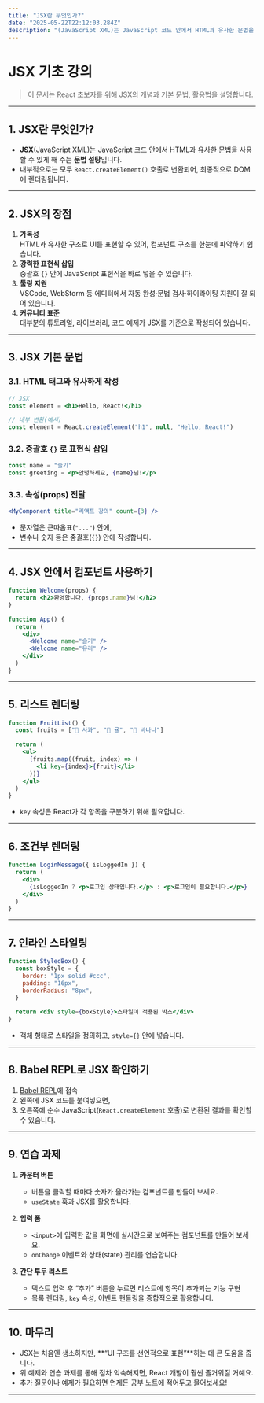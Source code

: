 ```yaml
---
title: "JSX란 무엇인가?"
date: "2025-05-22T22:12:03.284Z"
description: "(JavaScript XML)는 JavaScript 코드 안에서 HTML과 유사한 문법을 사용할 수 있게 해 주는 **문법 설탕**입니다. 내부적으로는 모두 `React.createElement()` 호출로 변환되어, 최종적으로 DOM에 렌더링됩니다."
---
```


# JSX 기초 강의

> 이 문서는 React 초보자를 위해 JSX의 개념과 기본 문법, 활용법을 설명합니다.

---

## 1. JSX란 무엇인가?

- **JSX**(JavaScript XML)는 JavaScript 코드 안에서 HTML과 유사한 문법을 사용할 수 있게 해 주는 **문법 설탕**입니다.
- 내부적으로는 모두 `React.createElement()` 호출로 변환되어, 최종적으로 DOM에 렌더링됩니다.

---

## 2. JSX의 장점

1. **가독성**  
   HTML과 유사한 구조로 UI를 표현할 수 있어, 컴포넌트 구조를 한눈에 파악하기 쉽습니다.
2. **강력한 표현식 삽입**  
   중괄호 `{}` 안에 JavaScript 표현식을 바로 넣을 수 있습니다.
3. **툴링 지원**  
   VSCode, WebStorm 등 에디터에서 자동 완성·문법 검사·하이라이팅 지원이 잘 되어 있습니다.
4. **커뮤니티 표준**  
   대부분의 튜토리얼, 라이브러리, 코드 예제가 JSX를 기준으로 작성되어 있습니다.

---

## 3. JSX 기본 문법

### 3.1. HTML 태그와 유사하게 작성

```jsx
// JSX
const element = <h1>Hello, React!</h1>

// 내부 변환(예시)
const element = React.createElement("h1", null, "Hello, React!")
```

### 3.2. 중괄호 `{}` 로 표현식 삽입

```jsx
const name = "슬기"
const greeting = <p>안녕하세요, {name}님!</p>
```

### 3.3. 속성(props) 전달

```jsx
<MyComponent title="리액트 강의" count={3} />
```

- 문자열은 큰따옴표(`"..."`) 안에,
- 변수나 숫자 등은 중괄호(`{}`) 안에 작성합니다.

---

## 4. JSX 안에서 컴포넌트 사용하기

```jsx
function Welcome(props) {
  return <h2>환영합니다, {props.name}님!</h2>
}

function App() {
  return (
    <div>
      <Welcome name="슬기" />
      <Welcome name="유리" />
    </div>
  )
}
```

---

## 5. 리스트 렌더링

```jsx
function FruitList() {
  const fruits = ["🍎 사과", "🍊 귤", "🍌 바나나"]

  return (
    <ul>
      {fruits.map((fruit, index) => (
        <li key={index}>{fruit}</li>
      ))}
    </ul>
  )
}
```

- `key` 속성은 React가 각 항목을 구분하기 위해 필요합니다.

---

## 6. 조건부 렌더링

```jsx
function LoginMessage({ isLoggedIn }) {
  return (
    <div>
      {isLoggedIn ? <p>로그인 상태입니다.</p> : <p>로그인이 필요합니다.</p>}
    </div>
  )
}
```

---

## 7. 인라인 스타일링

```jsx
function StyledBox() {
  const boxStyle = {
    border: "1px solid #ccc",
    padding: "16px",
    borderRadius: "8px",
  }

  return <div style={boxStyle}>스타일이 적용된 박스</div>
}
```

- 객체 형태로 스타일을 정의하고, `style={}` 안에 넣습니다.

---

## 8. Babel REPL로 JSX 확인하기

1. [Babel REPL](https://babeljs.io/repl)에 접속
2. 왼쪽에 JSX 코드를 붙여넣으면,
3. 오른쪽에 순수 JavaScript(`React.createElement` 호출)로 변환된 결과를 확인할 수 있습니다.

---

## 9. 연습 과제

1. **카운터 버튼**

   - 버튼을 클릭할 때마다 숫자가 올라가는 컴포넌트를 만들어 보세요.
   - `useState` 훅과 JSX를 활용합니다.

2. **입력 폼**

   - `<input>`에 입력한 값을 화면에 실시간으로 보여주는 컴포넌트를 만들어 보세요.
   - `onChange` 이벤트와 상태(state) 관리를 연습합니다.

3. **간단 투두 리스트**

   - 텍스트 입력 후 “추가” 버튼을 누르면 리스트에 항목이 추가되는 기능 구현
   - 목록 렌더링, `key` 속성, 이벤트 핸들링을 종합적으로 활용합니다.

---

## 10. 마무리

- JSX는 처음엔 생소하지만, **“UI 구조를 선언적으로 표현”**하는 데 큰 도움을 줍니다.
- 위 예제와 연습 과제를 통해 점차 익숙해지면, React 개발이 훨씬 즐거워질 거예요.
- 추가 질문이나 예제가 필요하면 언제든 공부 노트에 적어두고 물어보세요!

---
